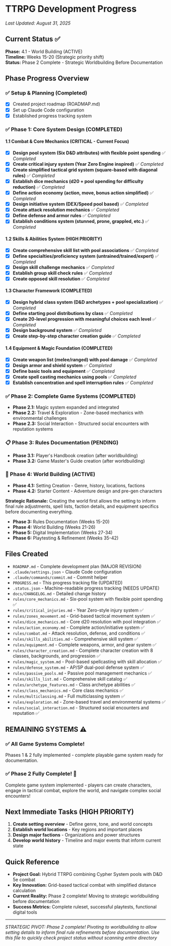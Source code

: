# TTRPG Development Progress

*Last Updated: August 31, 2025*

## Current Status ✅ 
**Phase:** 4.1 - World Building (ACTIVE)  
**Timeline:** Weeks 15-20 (Strategic priority shift)  
**Status:** Phase 2 Complete - Strategic Worldbuilding Before Documentation  

## Phase Progress Overview

### ✅ Setup & Planning (Completed)
- [x] Created project roadmap (ROADMAP.md)
- [x] Set up Claude Code configuration
- [x] Established progress tracking system

### ✅ Phase 1: Core System Design (COMPLETED)

#### 1.1 Combat & Core Mechanics (CRITICAL - Current Focus)
- [x] **Design pool system (Six D&D attributes) with flexible point spending** ✅ *Completed*
- [x] **Create critical injury system (Year Zero Engine inspired)** ✅ *Completed*
- [x] **Create simplified tactical grid system (square-based with diagonal rules)** ✅ *Completed*
- [x] **Establish dice mechanics (d20 + pool spending for difficulty reduction)** ✅ *Completed*
- [x] **Define action economy (action, move, bonus action simplified)** ✅ *Completed*
- [x] **Design initiative system (DEX/Speed pool based)** ✅ *Completed*
- [x] **Create attack resolution mechanics** ✅ *Completed*
- [x] **Define defense and armor rules** ✅ *Completed*
- [x] **Establish conditions system (stunned, prone, grappled, etc.)** ✅ *Completed*

#### 1.2 Skills & Abilities System (HIGH PRIORITY)
- [x] **Create comprehensive skill list with pool associations** ✅ *Completed*
- [x] **Define specialties/proficiency system (untrained/trained/expert)** ✅ *Completed*
- [x] **Design skill challenge mechanics** ✅ *Completed*
- [x] **Establish group skill check rules** ✅ *Completed*
- [x] **Create opposed skill resolution** ✅ *Completed*

#### 1.3 Character Framework (COMPLETED)
- [x] **Design hybrid class system (D&D archetypes + pool specialization)** ✅ *Completed*
- [x] **Define starting pool distributions by class** ✅ *Completed*
- [x] **Create 20-level progression with meaningful choices each level** ✅ *Completed*
- [x] **Design background system** ✅ *Completed*
- [x] **Create step-by-step character creation guide** ✅ *Completed*

#### 1.4 Equipment & Magic Foundation (COMPLETED)
- [x] **Create weapon list (melee/ranged) with pool damage** ✅ *Completed*
- [x] **Design armor and shield system** ✅ *Completed*
- [x] **Define basic tools and equipment** ✅ *Completed*
- [x] **Create spell casting mechanics using pools** ✅ *Completed*
- [x] **Establish concentration and spell interruption rules** ✅ *Completed*

### ✅ Phase 2: Complete Game Systems (COMPLETED)
- **Phase 2.1:** Magic system expanded and integrated
- **Phase 2.2:** Travel & Exploration - Zone-based mechanics with environmental challenges
- **Phase 2.3:** Social Interaction - Structured social encounters with reputation systems

### 📋 Phase 3: Rules Documentation (PENDING)
- **Phase 3.1:** Player's Handbook creation (after worldbuilding)
- **Phase 3.2:** Game Master's Guide creation (after worldbuilding)

### 🔄 Phase 4: World Building (ACTIVE)
- **Phase 4.1:** Setting Creation - Genre, history, locations, factions
- **Phase 4.2:** Starter Content - Adventure design and pre-gen characters

**Strategic Rationale:** Creating the world first allows the setting to inform final rule adjustments, spell lists, faction details, and equipment specifics before documenting everything.
- **Phase 3:** Rules Documentation (Weeks 15-20)
- **Phase 4:** World Building (Weeks 21-26)
- **Phase 5:** Digital Implementation (Weeks 27-34)
- **Phase 6:** Playtesting & Refinement (Weeks 35-42)

## Files Created
- `ROADMAP.md` - Complete development plan (MAJOR REVISION)
- `.claude/settings.json` - Claude Code configuration
- `.claude/commands/commit.md` - Commit helper
- `PROGRESS.md` - This progress tracking file (UPDATED)
- `.status.json` - Machine-readable progress tracking (NEEDS UPDATE)
- `docs/CHANGELOG.md` - Detailed change history
- `rules/core_mechanics.md` - Six-pool system with flexible point spending ✅
- `rules/critical_injuries.md` - Year Zero-style injury system ✅
- `rules/zones_movement.md` - Grid-based tactical movement system ✅
- `rules/dice_mechanics.md` - Core d20 resolution with pool integration ✅
- `rules/action_economy.md` - Complete action/initiative system ✅
- `rules/combat.md` - Attack resolution, defense, and conditions ✅
- `rules/skills_abilities.md` - Comprehensive skill system ✅
- `rules/equipment.md` - Complete weapons, armor, and gear system ✅
- `rules/character_creation.md` - Complete character creation with 8 classes, backgrounds, and progression ✅
- `rules/magic_system.md` - Pool-based spellcasting with skill allocation ✅
- `rules/defense_system.md` - AP/SP dual-pool defense system ✅
- `rules/passive_pools.md` - Passive pool management mechanics ✅
- `rules/skills_list.md` - Comprehensive skill catalog ✅
- `rules/archetype_features.md` - Class archetype abilities ✅
- `rules/class_mechanics.md` - Core class mechanics ✅
- `rules/multiclassing.md` - Full multiclassing system ✅
- `rules/exploration.md` - Zone-based travel and environmental systems ✅
- `rules/social_interaction.md` - Structured social encounters and reputation ✅

## REMAINING SYSTEMS ⚠️

### ✅ All Game Systems Complete!
Phases 1 & 2 fully implemented - complete playable game system ready for documentation.

### ✅ Phase 2 Fully Complete! 🎉
Complete game system implemented - players can create characters, engage in tactical combat, explore the world, and navigate complex social encounters!

## Next Immediate Tasks (HIGH PRIORITY)
1. **Create setting overview** - Define genre, tone, and world concepts
2. **Establish world locations** - Key regions and important places
3. **Design major factions** - Organizations and power structures
4. **Develop world history** - Timeline and major events that inform current state

## Quick Reference
- **Project Goal:** Hybrid TTRPG combining Cypher System pools with D&D 5e combat
- **Key Innovation:** Grid-based tactical combat with simplified distance calculation
- **Current Reality:** Phase 2 complete! Moving to strategic worldbuilding before documentation
- **Success Metrics:** Complete ruleset, successful playtests, functional digital tools

---
*STRATEGIC PIVOT: Phase 2 complete! Pivoting to worldbuilding to allow setting details to inform final rule refinements before documentation.*
*Use this file to quickly check project status without scanning entire directory*